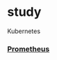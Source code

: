 # study

Kubernetes

### [Prometheus](https://github.com/limes22/study/blob/main/prometheus/prometheus.pdf)
